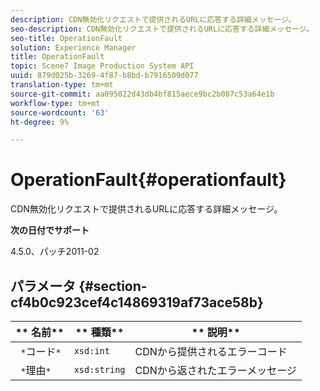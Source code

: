 ```yaml
---
description: CDN無効化リクエストで提供されるURLに応答する詳細メッセージ。
seo-description: CDN無効化リクエストで提供されるURLに応答する詳細メッセージ。
seo-title: OperationFault
solution: Experience Manager
title: OperationFault
topic: Scene7 Image Production System API
uuid: 879d025b-3269-4f87-b8bd-b7916509d077
translation-type: tm+mt
source-git-commit: aa095022d43db4bf815aece9bc2b087c53a64e1b
workflow-type: tm+mt
source-wordcount: '63'
ht-degree: 9%

---
```



# OperationFault{#operationfault}

CDN無効化リクエストで提供されるURLに応答する詳細メッセージ。

**次の日付でサポート**

4.5.0、パッチ2011-02

## パラメータ {#section-cf4b0c923cef4c14869319af73ace58b}

| ** 名前** | ** 種類** | ** 説明** |
|---|---|---|
| ` *`コード`*` | `xsd:int` | CDNから提供されるエラーコード |
| ` *`理由`*` | `xsd:string` | CDNから返されたエラーメッセージ |

